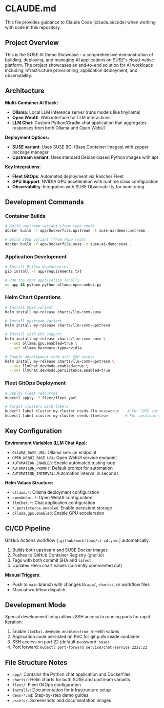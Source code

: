 # CLAUDE.md

This file provides guidance to Claude Code (claude.ai/code) when working with code in this repository.

## Project Overview

This is the SUSE AI Demo Showcase - a comprehensive demonstration of building, deploying, and managing AI applications on SUSE's cloud-native platform. The project showcases an end-to-end solution for AI workloads including infrastructure provisioning, application deployment, and observability.

## Architecture

**Multi-Container AI Stack:**
- **Ollama**: Local LLM inference server (runs models like tinyllama)
- **Open WebUI**: Web interface for LLM interactions
- **LLM Chat**: Custom Python/Gradio chat application that aggregates responses from both Ollama and Open WebUI

**Deployment Options:**
- **SUSE variant**: Uses SUSE BCI (Base Container Images) with zypper package manager
- **Upstream variant**: Uses standard Debian-based Python images with apt

**Key Integrations:**
- **Fleet GitOps**: Automated deployment via Rancher Fleet
- **GPU Support**: NVIDIA GPU acceleration with runtime class configuration
- **Observability**: Integration with SUSE Observability for monitoring

## Development Commands

### Container Builds
```bash
# Build upstream variant (from repo root)
docker build -f app/Dockerfile.upstream -t suse-ai-demo:upstream .

# Build SUSE variant (from repo root)
docker build -f app/Dockerfile.suse -t suse-ai-demo:suse .
```

### Application Development
```bash
# Install Python dependencies
pip install -r app/requirements.txt

# Run the chat application locally
cd app && python python-ollama-open-webui.py
```

### Helm Chart Operations
```bash
# Install SUSE variant
helm install my-release charts/llm-comm-suse

# Install upstream variant  
helm install my-release charts/llm-comm-upstream

# Install with GPU support
helm install my-release charts/llm-comm-suse \
  --set ollama.gpu.enabled=true \
  --set ollama.hardware.type=nvidia

# Enable development mode with SSH access
helm install my-release charts/llm-comm-upstream \
  --set llmChat.devMode.enabled=true \
  --set llmChat.devMode.persistence.enabled=true
```

### Fleet GitOps Deployment
```bash
# Deploy Fleet resources
kubectl apply -f fleet/fleet.yaml

# Target clusters with labels
kubectl label cluster my-cluster needs-llm-suse=true    # For SUSE variant
kubectl label cluster my-cluster needs-llm=true        # For upstream variant
```

## Key Configuration

**Environment Variables (LLM Chat App):**
- `OLLAMA_BASE_URL`: Ollama service endpoint
- `OPEN_WEBUI_BASE_URL`: Open WebUI service endpoint  
- `AUTOMATION_ENABLED`: Enable automated testing loop
- `AUTOMATION_PROMPT`: Default prompt for automation
- `AUTOMATION_INTERVAL`: Automation interval in seconds

**Helm Values Structure:**
- `ollama.*`: Ollama deployment configuration
- `openWebui.*`: Open WebUI configuration
- `llmChat.*`: Chat application configuration
- `*.persistence.enabled`: Enable persistent storage
- `ollama.gpu.enabled`: Enable GPU acceleration

## CI/CD Pipeline

GitHub Actions workflow (`.github/workflows/ci-cd.yaml`) automatically:
1. Builds both upstream and SUSE Docker images
2. Pushes to GitHub Container Registry (ghcr.io)
3. Tags with both commit SHA and `latest`
4. Updates Helm chart values (currently commented out)

**Manual Triggers:**
- Push to `main` branch with changes to `app/`, `charts/`, or workflow files
- Manual workflow dispatch

## Development Mode

Special development setup allows SSH access to running pods for rapid iteration:
1. Enable `llmChat.devMode.enabled=true` in Helm values
2. Application code persisted on PVC for git pulls inside container
3. SSH access on port 22 (default password: `suse`)
4. Port forward: `kubectl port-forward service/chat-service 2222:22`

## File Structure Notes

- `app/`: Contains the Python chat application and Dockerfiles
- `charts/`: Helm charts for both SUSE and upstream variants
- `fleet/`: Fleet GitOps configuration
- `install/`: Documentation for infrastructure setup
- `demo-*.md`: Step-by-step demo guides
- `assets/`: Screenshots and documentation images